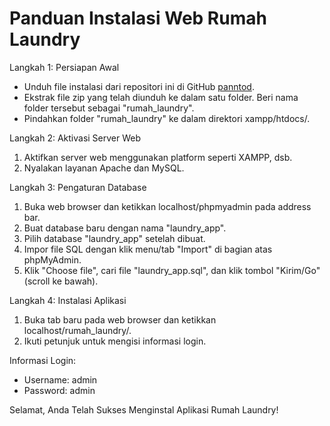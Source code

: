 #  Panduan Instalasi Web Rumah Laundry

Langkah 1: Persiapan Awal

- Unduh file instalasi dari repositori ini di GitHub 
  [panntod](https://github.com/panntod/Rumah-Loundry).
- Ekstrak file zip yang telah diunduh ke dalam satu folder. 
  Beri nama folder tersebut sebagai "rumah_laundry".
- Pindahkan folder "rumah_laundry" ke dalam direktori xampp/htdocs/.

Langkah 2: Aktivasi Server Web

1. Aktifkan server web menggunakan platform seperti XAMPP, dsb.
2. Nyalakan layanan Apache dan MySQL.

Langkah 3: Pengaturan Database

1. Buka web browser dan ketikkan localhost/phpmyadmin pada address bar.
2. Buat database baru dengan nama "laundry_app".
3. Pilih database "laundry_app" setelah dibuat.
4. Impor file SQL dengan klik menu/tab "Import" di bagian atas phpMyAdmin.
5. Klik "Choose file", cari file "laundry_app.sql", 
   dan klik tombol "Kirim/Go" (scroll ke bawah).

Langkah 4: Instalasi Aplikasi

1. Buka tab baru pada web browser dan ketikkan localhost/rumah_laundry/.
2. Ikuti petunjuk untuk mengisi informasi login.

Informasi Login:
- Username: admin
- Password: admin

Selamat, Anda Telah Sukses Menginstal Aplikasi Rumah Laundry!
